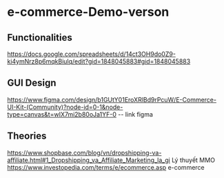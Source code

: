 # e-commerce-Demo-verson

## Functionalities
https://docs.google.com/spreadsheets/d/14ct3OH9do0Z9-ki4ymNrz8p6mqkBiulq/edit?gid=1848045883#gid=1848045883
## GUI Design
https://www.figma.com/design/b1GUtY01EroXRlBd9rPcuW/E-Commerce-UI-Kit-(Community)?node-id=0-1&node-type=canvas&t=wIX7mi2b80oJa1YF-0 -- link figma

## Theories
https://www.shopbase.com/blog/vn/dropshipping-va-affiliate.html#1_Dropshipping_va_Affiliate_Marketing_la_gi Lý thuyết MMO
https://www.investopedia.com/terms/e/ecommerce.asp e-commerce

